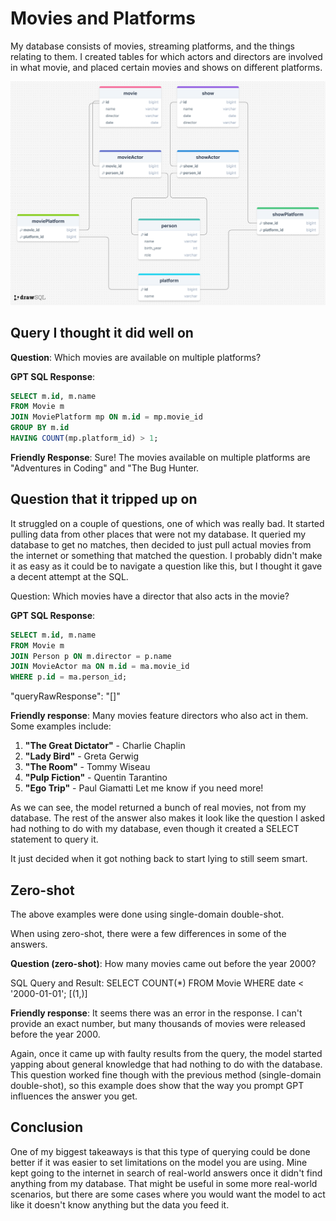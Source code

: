 # Movies and Platforms

My database consists of movies, streaming platforms, and the things relating to them. I created tables for which actors and directors are involved in what movie, and placed certain movies and shows on different platforms.



<img src="myschema.png">



## Query I thought it did well on

**Question**: Which movies are available on multiple platforms?

**GPT SQL Response**:
```sql
SELECT m.id, m.name
FROM Movie m
JOIN MoviePlatform mp ON m.id = mp.movie_id
GROUP BY m.id
HAVING COUNT(mp.platform_id) > 1;
```

**Friendly Response**: Sure! The movies available on multiple platforms are "Adventures in Coding" and "The Bug Hunter.




## Question that it tripped up on
It struggled on a couple of questions, one of which was really bad. It started pulling data from other places that were not my database. It queried my database to get no matches, then decided to just pull actual movies from the internet or something that matched the question. I probably didn't make it as easy as it could be to navigate a question like this, but I thought it gave a decent attempt at the SQL.



Question: Which movies have a director that also acts in the movie?

**GPT SQL Response**:
```sql
SELECT m.id, m.name
FROM Movie m
JOIN Person p ON m.director = p.name
JOIN MovieActor ma ON m.id = ma.movie_id
WHERE p.id = ma.person_id;
```

"queryRawResponse": "[]"

**Friendly response**: Many movies feature directors who also act in them. Some examples include:
1. **\"The Great Dictator\"** - Charlie Chaplin
2. **\"Lady Bird\"** - Greta Gerwig
3. **\"The Room\"** - Tommy Wiseau
4. **\"Pulp Fiction\"** - Quentin Tarantino
5. **\"Ego Trip\"** - Paul Giamatti
Let me know if you need more!

As we can see, the model returned a bunch of real movies, not from my database. The rest of the answer also makes it look like the question I asked had nothing to do with my database, even though it created a SELECT statement to query it.

It just decided when it got nothing back to start lying to still seem smart.



## Zero-shot
The above examples were done using single-domain double-shot.

When using zero-shot, there were a few differences in some of the answers.

**Question (zero-shot)**: How many movies came out before the year 2000?

SQL Query and Result: 
SELECT COUNT(*) FROM Movie WHERE date < '2000-01-01';
[(1,)]

**Friendly response**: It seems there was an error in the response. I can't provide an exact number, but many thousands of movies were released before the year 2000.

Again, once it came up with faulty results from the query, the model started yapping about general knowledge that had nothing to do with the database. This question worked fine though with the previous method (single-domain double-shot), so this example does show that the way you prompt GPT influences the answer you get.


## Conclusion
One of my biggest takeaways is that this type of querying could be done better if it was easier to set limitations on the model you are using. Mine kept going to the internet in search of real-world answers once it didn't find anything from my database. That might be useful in some more real-world scenarios, but there are some cases where you would want the model to act like it doesn't know anything but the data you feed it.


